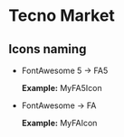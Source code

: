 # Tecno Market

## Icons naming

- FontAwesome 5 &rarr; FA5

  **Example:** MyFA5Icon
  <br />

- FontAwesome &rarr; FA

  **Example:** MyFAIcon
  <br />

